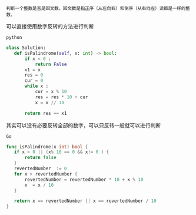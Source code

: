     判断一个整数是否是回文数。回文数是指正序（从左向右）和倒序（从右向左）读都是一样的整数。
    
 可以直接使用数字反转的方法进行判断
 
 `python`
 ```python
 class Solution:
    def isPalindrome(self, x: int) -> bool:
        if x < 0 :
            return False 
        x1 = x 
        res = 0 
        cur = 0
        while x :
            cur = x % 10 
            res = res * 10 + cur  
            x = x // 10 

        return res == x1
 
 ```
 
 
 其实可以没有必要反转全部的数字，可以只反转一般就可以进行判断
 
 
 `Go`
 
 ```Go
 func isPalindrome(x int) bool {
    if x < 0 || (x% 10 == 0 && x!= 0 ) {
        return false 
    }
    revertedNumber  := 0
    for x > revertedNumber {
        revertedNumber = revertedNumber * 10 + x % 10 
        x  = x / 10 
    }

    return x == revertedNumber || x == revertedNumber / 10
}
 
 ```

